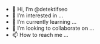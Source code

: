- 👋 Hi, I’m @detektifseo
- 👀 I’m interested in ...
- 🌱 I’m currently learning ...
- 💞️ I’m looking to collaborate on ...
- 📫 How to reach me ...

<!---
detektifseo/detektifseo is a ✨ special ✨ repository because its `README.md` (this file) appears on your GitHub profile.
You can click the Preview link to take a look at your changes.
--->

